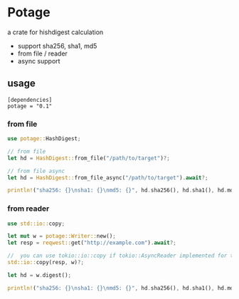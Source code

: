 Potage
======

a crate for hishdigest calculation

* support sha256, sha1, md5
* from file / reader
* async support

usage
-----

```
[dependencies]
potage = "0.1"
```

### from file

```rust
use potage::HashDigest;

// from file
let hd = HashDigest::from_file("/path/to/target")?;

// from file async
let hd = HashDigest::from_file_async("/path/to/target").await?;

println!("sha256: {}\nsha1: {}\nmd5: {}", hd.sha256(), hd.sha1(), hd.md5());
```

### from reader

```rust
use std::io::copy;

let mut w = potage::Writer::new();
let resp = reqwest::get("http://example.com").await?;

//  you can use tokio::io::copy if tokio::AsyncReader implemented for the reader.
std::io::copy(resp, w)?;

let hd = w.digest();

println!("sha256: {}\nsha1: {}\nmd5: {}", hd.sha256(), hd.sha1(), hd.md5());
```
